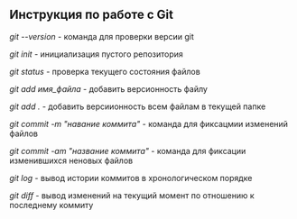 ## Инструкция по работе с Git

*git --version* - команда для проверки версии git

*git init* - инициализация пустого репозитория

*git status* - проверка текущего состояния файлов

*git add имя_файла* - добавить версионность файлу

*git add .* - добавить версиионность всем файлам в текущей папке

*git commit -m "навание коммита"* - команда для фиксацмии изменений файлов

*git commit -am "название коммита"* - команда для фиксации изменившихся неновых файлов

*git log* - вывод истории коммитов в хронологическом порядке

*git diff* - вывод изменений на текущий момент по отношению к последнему коммиту